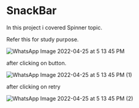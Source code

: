 # SnackBar


In this project i covered Spinner topic.

Refer this for study purpose.




![WhatsApp Image 2022-04-25 at 5 13 45 PM](https://user-images.githubusercontent.com/101108540/165082539-7cfa9511-a45e-4760-8c88-1d36e76906c2.jpeg)



after clicking on button.




![WhatsApp Image 2022-04-25 at 5 13 45 PM (1)](https://user-images.githubusercontent.com/101108540/165082547-8168a2c9-08d5-4dec-9a99-e3c80013ebbf.jpeg)



after clicking on retry


![WhatsApp Image 2022-04-25 at 5 13 45 PM (2)](https://user-images.githubusercontent.com/101108540/165082553-18ee0ff8-b37b-4f8b-af68-df2012fc3bf5.jpeg)

